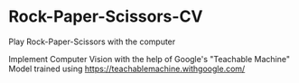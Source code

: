 # Rock-Paper-Scissors-CV

Play Rock-Paper-Scissors with the computer

Implement Computer Vision with the help of Google's "Teachable Machine"
Model trained using
https://teachablemachine.withgoogle.com/
